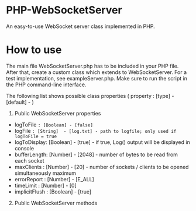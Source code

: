 # PHP-WebSocketServer
An easy-to-use WebSocket server class implemented in PHP.

# How to use
The main file WebSocketServer.php has to be included in your PHP file. After that, create a custom class which extends to WebSocketServer. For a test implementation, see exampleServer.php. Make sure to run the script in the PHP command-line interface.

The following list shows possible class properties ( property : [type] - [default] -   )

1. Public WebSocketServer properties
  * logToFile   `: [Boolean] - [false]`
  * logFile     `: [String]  - [log.txt] - path to logfile; only used if logToFile = true`
  * logToDisplay: [Boolean] - [true]    - if true, Log() output will be displayed in console
  * bufferLength: [Number]  - [2048]    - number of bytes to be read from each socket
  * maxClients  : [Number]  - [20]      - number of sockets / clients to be opened simultaneously maximum
  * errorReport   : [Number]  - [E_ALL] 
  * timeLimit     : [Number]  - [0]
  * implicitFlush : [Boolean] - [true]

2. Public WebSocketServer methods
